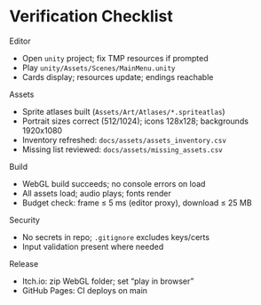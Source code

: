 # Verification Checklist

Editor
- Open `unity` project; fix TMP resources if prompted
- Play `unity/Assets/Scenes/MainMenu.unity`
- Cards display; resources update; endings reachable

Assets
- Sprite atlases built (`Assets/Art/Atlases/*.spriteatlas`)
- Portrait sizes correct (512/1024); icons 128x128; backgrounds 1920x1080
- Inventory refreshed: `docs/assets/assets_inventory.csv`
- Missing list reviewed: `docs/assets/missing_assets.csv`

Build
- WebGL build succeeds; no console errors on load
- All assets load; audio plays; fonts render
- Budget check: frame ≤ 5 ms (editor proxy), download ≤ 25 MB

Security
- No secrets in repo; `.gitignore` excludes keys/certs
- Input validation present where needed

Release
- Itch.io: zip WebGL folder; set “play in browser”
- GitHub Pages: CI deploys on main
